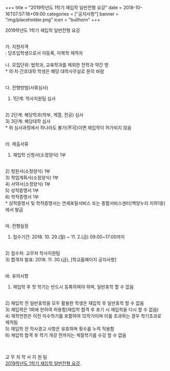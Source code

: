 +++
title = "2019학년도 1학기 재입학 일반전형 요강"
date = 2018-10-16T07:57:16+09:00
categories = ["공지사항"]
banner = "img/placeholder.png"
icon = "bullhorn"
+++
<!--more-->

2019학년도 1학기 재입학 일반전형 요강

<br>
가. 지원자격
<br>
: 당초입학생으로서 미등록, 미복학 제적자
<br>
<br>
나. 모집단위: 법학과, 교육학과를 제외한 전학과 약간 명
<br>
* 의·치·간호대학 학생은 해당 대학사무실로 문의 바람
<br>
<br>

다. 전형방법(서류심사)
<br>
1) 1단계: 학사지원팀 심사
<br>
2) 2단계: 해당학과(학부, 계열, 전공) 심사
<br>
3) 3단계: 해당대학 심사
<br>
* 위 심사과정에서 하나라도 불가(不可)이면 재입학이 허가되지 않음
<br>
<br>

라. 제출서류
<br>
1) 재입학 신청서(소정양식) 1부
<br>
2) 청원서(소정양식) 1부
<br>
3) 학업계획서(소정양식) 1부
<br>
4) 서약서(소정양식) 1부
<br>
5) 성적증명서 1부
<br>
6) 학적증명서 1부
<br>
* 성적증명서 및 학적증명서는 연세포탈서비스 또는 종합서비스센터(백양누리 지하1층)에서 발급
<br>
<br>

마. 전형일정
<br>
1) 접수기간: 2018. 10. 29.(월) ~ 11. 2.(금) 09:00~17:00까지
<br>
2) 접수처: 교무처 학사지원팀
<br>
3) 합격자 발표: 2018. 11. 30.(금), [학교홈페이지 공지사항]
<br>
<br>

바. 유의사항
<br>
1) 재입학 후 첫 학기는 반드시 등록하여야 하며, 일반휴학 할 수 없음
<br>
2) 재입학 전 일반휴학을 모두 활용한 학생은 재입학 후 일반휴학 할 수 없음
<br>
3) 재입학은 1회에 한하여 허용함(재입학 합격 후 포기 시 재입학을 다시 할 수 없음)
<br>
4) 재학연한은 이전 이수학기를 포함하여 12학기이며 이를 초과하는 경우 학기초과로 제적됨
<br>
5) 재입학 전 학사경고 사항은 유효하며 횟수를 누적 적용함
<br>
6) 재입학 합격 후 학기 개강 전까지는 계절학기를 수강 할 수 없음
<br>
<br> 
<br>
 

 

교 무 처 학 사 지 원 팀
<br>
[2019학년도 1학기 재입학 일반전형 요강](/files/재입학_일반전형_요강.pdf).
